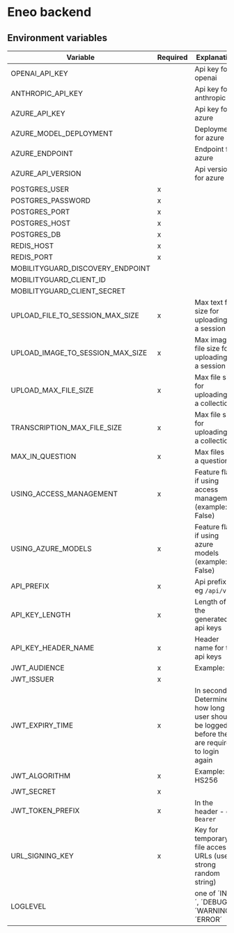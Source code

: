 # Eneo backend

## Environment variables

| Variable                         | Required | Explanation                                              |
|----------------------------------|----------|----------------------------------------------------------|
| OPENAI_API_KEY                   |          | Api key for openai                                       |
| ANTHROPIC_API_KEY                |          | Api key for anthropic                                    |
| AZURE_API_KEY                    |          | Api key for azure                                        |
| AZURE_MODEL_DEPLOYMENT           |          | Deployment for azure                                     |
| AZURE_ENDPOINT                   |          | Endpoint for azure                                       |
| AZURE_API_VERSION                |          | Api version for azure                                    |
| POSTGRES_USER                    | x        |                                                          |
| POSTGRES_PASSWORD                | x        |                                                          |
| POSTGRES_PORT                    | x        |                                                          |
| POSTGRES_HOST                    | x        |                                                          |
| POSTGRES_DB                      | x        |                                                          |
| REDIS_HOST                       | x        |                                                          |
| REDIS_PORT                       | x        |                                                          |
| MOBILITYGUARD_DISCOVERY_ENDPOINT |          |                                                          |
| MOBILITYGUARD_CLIENT_ID          |          |                                                          |
| MOBILITYGUARD_CLIENT_SECRET      |          |                                                          |
| UPLOAD_FILE_TO_SESSION_MAX_SIZE  | x        | Max text file size for uploading to a session            |
| UPLOAD_IMAGE_TO_SESSION_MAX_SIZE | x        | Max image file size for uploading to a session           |
| UPLOAD_MAX_FILE_SIZE             | x        | Max file size for uploading to a collection              |
| TRANSCRIPTION_MAX_FILE_SIZE      | x        | Max file size for uploading to a collection              |
| MAX_IN_QUESTION                  | x        | Max files in a question                                  |
| USING_ACCESS_MANAGEMENT          | x        | Feature flag if using access management (example: False) |
| USING_AZURE_MODELS               | x        | Feature flag if using azure models (example: False)      |
| API_PREFIX                       | x        | Api prefix - eg `/api/v1/`                               |
| API_KEY_LENGTH                   | x        | Length of the generated api keys                         |
| API_KEY_HEADER_NAME              | x        | Header name for the api keys                             |
| JWT_AUDIENCE                     | x        | Example: *                                               |
| JWT_ISSUER                       | x        |                                                          |
| JWT_EXPIRY_TIME                  | x        | In seconds. Determines how long a user should be logged in before they are required to login again |
| JWT_ALGORITHM                    | x        | Example: HS256                                           |
| JWT_SECRET                       | x        |                                                          |
| JWT_TOKEN_PREFIX                 | x        | In the header - eg `Bearer`                              |
| URL_SIGNING_KEY                  | x        | Key for temporary file access URLs (use a strong random string) |
| LOGLEVEL                         |          | one of ´INFO´, ´DEBUG´, ´WARNING´, ´ERROR´               |